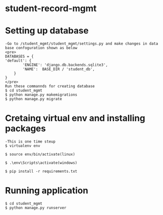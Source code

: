 # student-record-mgmt
# Setting up database
    -Go to /student_mgmt/student_mgmt/settings.py and make changes in data base confoguration shown as below
    <pre>
    DATABASES = {
    'default': {
            'ENGINE': 'django.db.backends.sqlite3',
            'NAME':  BASE_DIR / 'student_db',
        }
    }
    </pre>
    Run these commannds for creating database
    $ cd student_mgmt
    $ python manage.py makemigrations
    $ python manage.py migrate

# Cretaing virtual env and installing packages
    -This is one time steup
    $ virtualenv env
    
    $ source env/bin/activate(linux)

    $ .\env\Scripts\activate(windows)

    $ pip install -r requirements.txt
        
# Running application
    $ cd student_mgmt
    $ python manage.py runserver
